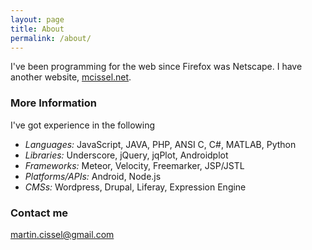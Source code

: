 ```yaml
---
layout: page
title: About
permalink: /about/
---
```


I've been programming for the web since Firefox was Netscape. I have another website, [mcissel.net](mcissel.net).

### More Information

I've got experience in the following
<ul>
<li><em>Languages:</em> JavaScript, JAVA, PHP, ANSI C, C#, MATLAB, Python</li>
<li><em>Libraries:</em> Underscore, jQuery, jqPlot, Androidplot</li>
<li><em>Frameworks:</em> Meteor, Velocity, Freemarker, JSP/JSTL</li>
<li><em>Platforms/APIs:</em> Android, Node.js</li>
<li><em>CMSs:</em> Wordpress, Drupal, Liferay, Expression Engine</li>
</ul>

### Contact me

[martin.cissel@gmail.com](mailto:martin.cissel@gmail.com)
